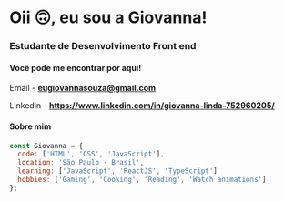 <h1> Oii 🙃, eu sou a Giovanna! </h1>
<h3> Estudante de Desenvolvimento Front end </h3>

<h4>Você pode me encontrar por aqui!</h4>

Email - **eugiovannasouza@gmail.com**

Linkedin - **https://www.linkedin.com/in/giovanna-linda-752960205/**

<h4>Sobre mim</h4>

``` javascript
const Giovanna = {
  code: ['HTML', 'CSS', 'JavaScript'],
  location: 'São Paulo - Brasil',
  learning: ['JavaScript', 'ReactJS', 'TypeScript']
  hobbies: ['Gaming', 'Cooking', 'Reading', 'Watch animations']
};



